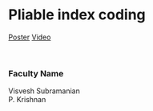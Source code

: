 # Pliable index coding

[Poster](12.%20Pliable%20index%20coding.pdf)
[Video](https://youtu.be/jsRQuX_PDYo)

<br>


### Faculty Name

Visvesh Subramanian<br>
P. Krishnan
